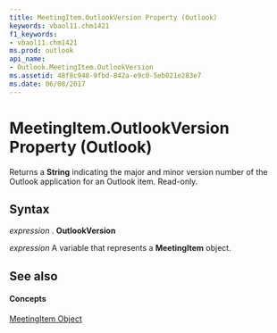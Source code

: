 ```yaml
---
title: MeetingItem.OutlookVersion Property (Outlook)
keywords: vbaol11.chm1421
f1_keywords:
- vbaol11.chm1421
ms.prod: outlook
api_name:
- Outlook.MeetingItem.OutlookVersion
ms.assetid: 48f8c948-9fbd-842a-e9c0-5eb021e283e7
ms.date: 06/08/2017
---
```



# MeetingItem.OutlookVersion Property (Outlook)

Returns a **String** indicating the major and minor version number of the Outlook application for an Outlook item. Read-only.


## Syntax

 _expression_ . **OutlookVersion**

 _expression_ A variable that represents a **MeetingItem** object.


## See also


#### Concepts


[MeetingItem Object](meetingitem-object-outlook.md)

